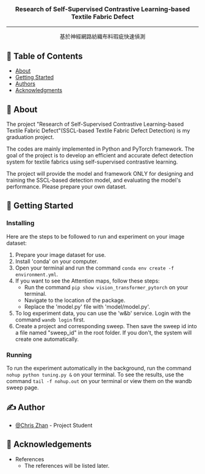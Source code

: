 
<h3 align="center">Research of Self-Supervised Contrastive Learning-based Textile Fabric Defect</h3>

---

<p align="center"> 基於神經網路紡織布料瑕疵快速偵測
    <br> 
</p>

## 📝 Table of Contents

- [About](#about)
- [Getting Started](#getting_started)
- [Authors](#authors)
- [Acknowledgments](#acknowledgement)

## 🧐 About <a name = "about"></a>

The project "Research of Self-Supervised Contrastive Learning-based Textile Fabric Defect"(SSCL-based Textile Fabric Defect Detection) is my graduation project.

The codes are mainly implemented in Python and PyTorch framework. The goal of the project is to develop an efficient and accurate defect detection system for textile fabrics using self-supervised contrastive learning.

The project will provide the model and framework ONLY for designing and training the SSCL-based detection model, and evaluating the model's performance. Please prepare your own dataset. 


## 🏁 Getting Started <a name = "getting_started"></a>



### Installing
Here are the steps to be followed to run and experiment on your image dataset:

1. Prepare your image dataset for use.
2. Install 'conda' on your computer.
3. Open your terminal and run the command ```conda env create -f environment.yml```.
4. If you want to see the Attention maps, follow these steps: 
   - Run the command ```pip show vision_transformer_pytorch``` on your terminal.
   - Navigate to the location of the package.
   - Replace the 'model.py' file with 'model/model.py'.
5. To log experiment data, you can use the 'w&b' service. Login with the command ```wandb login``` first.
6. Create a project and corresponding sweep. Then save the sweep id into a file named "sweep_id" in the root folder. If you don't, the system will create one automatically.


### Running
To run the experiment automatically in the background, run the command ```nohup python tuning.py &``` on your terminal. To see the results, use the command ```tail -f nohup.out``` on your terminal or view them on the wandb sweep page.


## ✍️ Author <a name = "authors"></a>

- [@Chris Zhan](https://github.com/mikejhan4455) - Project Student


## 🎉 Acknowledgements <a name = "acknowledgement"></a>

- References
  - The references will be listed later.
